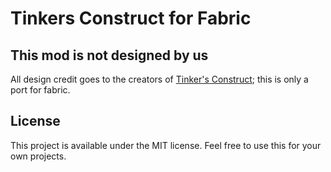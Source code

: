 # Tinkers Construct for Fabric

## This mod is not designed by us

All design credit goes to the creators of [Tinker's Construct](https://github.com/SlimeKnights/TinkersConstruct); this is only a port for fabric. 

## License

This project is available under the MIT license. Feel free to use this for your own projects.
